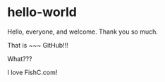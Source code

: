 # hello-world

Hello, everyone, and welcome. Thank you so much.



That is ~~~ GitHub!!!

What???

I love FishC.com!
